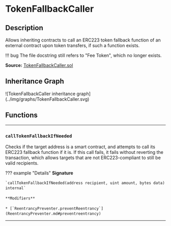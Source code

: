 # TokenFallbackCaller

## Description

Allows inheriting contracts to call an ERC223 token fallback function of an external contract upon token transfers, if such a function exists.

!!! bug
    The file docstring still refers to "Fee Token", which no longer exists.

**Source:** [TokenFallbackCaller.sol](https://github.com/Synthetixio/synthetix/blob/master/contracts/TokenFallbackCaller.sol)

<section-sep />

## Inheritance Graph

<inheritance-graph>
    ![TokenFallbackCaller inheritance graph](../img/graphs/TokenFallbackCaller.svg)
</inheritance-graph>

<section-sep />

## Functions

---

### `callTokenFallbackIfNeeded`

Checks if the target address is a smart contract, and attempts to call its ERC223 fallback function if it is. If this call fails, it fails without reverting the transaction, which allows targets that are not ERC223-compliant to still be valid recipients.

??? example "Details"
    **Signature**

    `callTokenFallbackIfNeeded(address recipient, uint amount, bytes data) internal`

    **Modifiers**

    * [`ReentrancyPreventer.preventReentrancy`](ReentrancyPreventer.md#preventreentrancy)

---

<section-sep />
